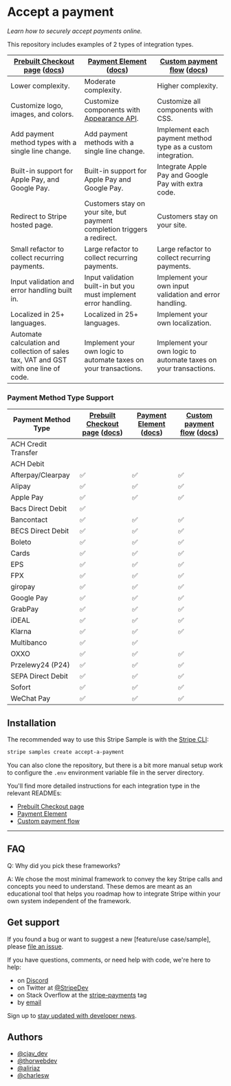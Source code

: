 # Accept a payment

_Learn how to securely accept payments online._

This repository includes examples of 2 types of integration types.

|[Prebuilt Checkout page](./prebuilt-checkout-page) ([docs](https://stripe.com/docs/payments/accept-a-payment?ui=checkout))| [Payment Element](./payment-element) ([docs](https://stripe.com/docs/payments/accept-a-payment?platform=web&ui=elements)) | [Custom payment flow](./custom-payment-flow) ([docs](https://stripe.com/docs/payments/accept-card-payments?platform=web&ui=elements)) |
|---|---|---|
| Lower complexity. | Moderate complexity. | Higher complexity. |
| Customize logo, images, and colors. | Customize components with [Appearance API](https://stripe.com/docs/stripe-js/appearance-api). | Customize all components with CSS. |
| Add payment method types with a single line change. | Add payment methods with a single line change. | Implement each payment method type as a custom integration. |
| Built-in support for Apple Pay, and Google Pay. | Built-in support for Apple Pay and Google Pay. | Integrate Apple Pay and Google Pay with extra code.|
| Redirect to Stripe hosted page. | Customers stay on your site, but payment completion triggers a redirect. |Customers stay on your site. |
| Small refactor to collect recurring payments. | Large refactor to collect recurring payments. | Large refactor to collect recurring payments. |
| Input validation and error handling built in. | Input validation built-in but you must implement error handling. | Implement your own input validation and error handling. |
| Localized in 25+ languages. | Localized in 25+ languages. |Implement your own localization. |
| Automate calculation and collection of sales tax, VAT and GST with one line of code. | Implement your own logic to automate taxes on your transactions. | Implement your own logic to automate taxes on your transactions. |


### Payment Method Type Support

|Payment Method Type | [Prebuilt Checkout page](./prebuilt-checkout-page) ([docs](https://stripe.com/docs/payments/accept-a-payment?ui=checkout))| [Payment Element](./payment-element) ([docs](https://stripe.com/docs/payments/accept-a-payment?platform=web&ui=elements)) | [Custom payment flow](./custom-payment-flow) ([docs](https://stripe.com/docs/payments/accept-card-payments?platform=web&ui=elements)) |
|---|---|---|---|
|ACH Credit Transfer|  |  | |
|ACH Debit|  |  |  |
|Afterpay/Clearpay| ✅ | ✅ | ✅ |
|Alipay| ✅ | ✅ | ✅ |
|Apple Pay| ✅ | ✅ | ✅ |
|Bacs Direct Debit| ✅ |  |  |
|Bancontact| ✅ | ✅ | ✅ | 
|BECS Direct Debit| ✅ | ✅ | ✅ |
|Boleto| ✅ | ✅ | ✅ |
|Cards| ✅ | ✅ | ✅ |
|EPS| ✅ | ✅ | ✅ |
|FPX| ✅ | ✅ | ✅ |
|giropay| ✅ | ✅ | ✅ |
|Google Pay| ✅ | ✅ | ✅ |
|GrabPay| ✅ | ✅ | ✅ |
|iDEAL| ✅ | ✅ | ✅ |
|Klarna| ✅ | ✅ | ✅ |
|Multibanco| ✅ | ✅ |  | 
|OXXO| ✅ | ✅ | ✅ |
|Przelewy24 (P24)| ✅ | ✅ | ✅ |
|SEPA Direct Debit| ✅ | ✅ | ✅ |
|Sofort| ✅ | ✅ | ✅ |
|WeChat Pay| ✅ | ✅ | ✅ |


## Installation

The recommended way to use this Stripe Sample is with the [Stripe CLI](https://stripe.com/docs/stripe-cli#install):

```sh
stripe samples create accept-a-payment
```

You can also clone the repository, but there is a bit more manual setup work to
configure the `.env` environment variable file in the server directory.

You'll find more detailed instructions for each integration type in the
relevant READMEs:

- [Prebuilt Checkout page](./prebuilt-checkout-page/README.md)
- [Payment Element](./payment-element/README.md)
- [Custom payment flow](./custom-payment-flow/README.md)

---
## FAQ

Q: Why did you pick these frameworks?

A: We chose the most minimal framework to convey the key Stripe calls and
concepts you need to understand. These demos are meant as an educational tool
that helps you roadmap how to integrate Stripe within your own system
independent of the framework.

## Get support

If you found a bug or want to suggest a new [feature/use case/sample], please [file an issue](../../issues).

If you have questions, comments, or need help with code, we're here to help:
- on [Discord](https://stripe.com/go/developer-chat)
- on Twitter at [@StripeDev](https://twitter.com/StripeDev)
- on Stack Overflow at the [stripe-payments](https://stackoverflow.com/tags/stripe-payments/info) tag
- by [email](mailto:support+github@stripe.com)

Sign up to [stay updated with developer news](https://go.stripe.global/dev-digest).

## Authors

- [@cjav_dev](https://twitter.com/cjav_dev)
- [@thorwebdev](https://twitter.com/thorwebdev)
- [@aliriaz](https://github.com/aliriaz-stripe)
- [@charlesw](https://twitter.com/charlesw_dev)
